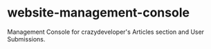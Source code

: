 # website-management-console
Management Console for crazydeveloper's Articles section and User Submissions.
